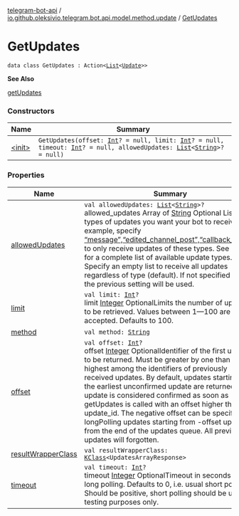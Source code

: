 [telegram-bot-api](../../index.md) / [io.github.oleksivio.telegram.bot.api.model.method.update](../index.md) / [GetUpdates](./index.md)

# GetUpdates

`data class GetUpdates : Action<`[`List`](https://kotlinlang.org/api/latest/jvm/stdlib/kotlin.collections/-list/index.html)`<`[`Update`](../../io.github.oleksivio.telegram.bot.api.model.objects/-update/index.md)`>>`

**See Also**

[getUpdates](#)

### Constructors

| Name | Summary |
|---|---|
| [&lt;init&gt;](-init-.md) | `GetUpdates(offset: `[`Int`](https://kotlinlang.org/api/latest/jvm/stdlib/kotlin/-int/index.html)`? = null, limit: `[`Int`](https://kotlinlang.org/api/latest/jvm/stdlib/kotlin/-int/index.html)`? = null, timeout: `[`Int`](https://kotlinlang.org/api/latest/jvm/stdlib/kotlin/-int/index.html)`? = null, allowedUpdates: `[`List`](https://kotlinlang.org/api/latest/jvm/stdlib/kotlin.collections/-list/index.html)`<`[`String`](https://kotlinlang.org/api/latest/jvm/stdlib/kotlin/-string/index.html)`>? = null)` |

### Properties

| Name | Summary |
|---|---|
| [allowedUpdates](allowed-updates.md) | `val allowedUpdates: `[`List`](https://kotlinlang.org/api/latest/jvm/stdlib/kotlin.collections/-list/index.html)`<`[`String`](https://kotlinlang.org/api/latest/jvm/stdlib/kotlin/-string/index.html)`>?`<br>allowed_updates Array of [String](https://kotlinlang.org/api/latest/jvm/stdlib/kotlin/-string/index.html) Optional List the types of updates you want your bot to receive. For example, specify [“message”,“edited_channel_post”,“callback_query”](#) to only receive updates of these types. See Update for a complete list of available update types. Specify an empty list to receive all updates regardless of type (default). If not specified (null), the previous setting will be used. |
| [limit](limit.md) | `val limit: `[`Int`](https://kotlinlang.org/api/latest/jvm/stdlib/kotlin/-int/index.html)`?`<br>limit [Integer](https://docs.oracle.com/javase/6/docs/api/java/lang/Integer.html) OptionalLimits the number of updates to be retrieved. Values between 1—100 are accepted. Defaults to 100. |
| [method](method.md) | `val method: `[`String`](https://kotlinlang.org/api/latest/jvm/stdlib/kotlin/-string/index.html) |
| [offset](offset.md) | `val offset: `[`Int`](https://kotlinlang.org/api/latest/jvm/stdlib/kotlin/-int/index.html)`?`<br>offset [Integer](https://docs.oracle.com/javase/6/docs/api/java/lang/Integer.html) OptionalIdentifier of the first update to be returned. Must be greater by one than the highest among the identifiers of previously received updates. By default, updates starting with the earliest unconfirmed update are returned. An update is considered confirmed as soon as getUpdates is called with an offset higher than its update_id. The negative offset can be specified to longPolling updates starting from -offset update from the end of the updates queue. All previous updates will forgotten. |
| [resultWrapperClass](result-wrapper-class.md) | `val resultWrapperClass: `[`KClass`](https://kotlinlang.org/api/latest/jvm/stdlib/kotlin.reflect/-k-class/index.html)`<UpdatesArrayResponse>` |
| [timeout](timeout.md) | `val timeout: `[`Int`](https://kotlinlang.org/api/latest/jvm/stdlib/kotlin/-int/index.html)`?`<br>timeout [Integer](https://docs.oracle.com/javase/6/docs/api/java/lang/Integer.html) OptionalTimeout in seconds for long polling. Defaults to 0, i.e. usual short polling. Should be positive, short polling should be used for testing purposes only. |
